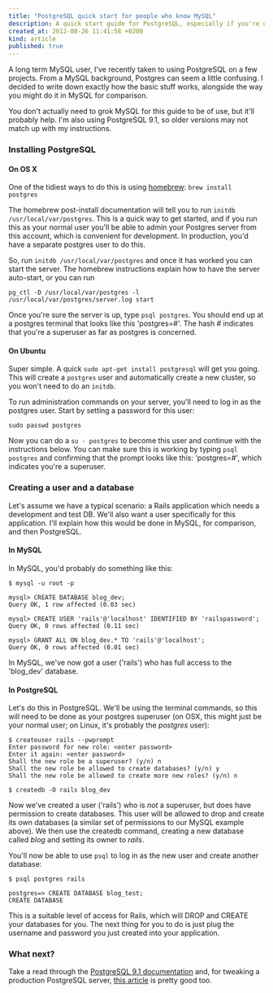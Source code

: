 ```yaml
---
title: "PostgreSQL quick start for people who know MySQL"
description: A quick start guide for PostgreSQL, especially if you're used to MySQL
created_at: 2012-08-26 11:41:58 +0200
kind: article
published: true
---
```


A long term MySQL user, I've recently taken to using PostgreSQL on a few projects. From a MySQL background, Postgres can seem a little confusing. I decided to write down exactly how the basic stuff works, alongside the way you might do it in MySQL for comparison.

You don't actually need to grok MySQL for this guide to be of use, but it'll probably help. I'm also using PostgreSQL 9.1, so older versions may not match up with my instructions.

<!-- more -->

### Installing PostgreSQL

#### On OS X

One of the tidiest ways to do this is using [homebrew](http://mxcl.github.com/homebrew/): `brew install postgres`

The homebrew post-install documentation will tell you to run `initdb /usr/local/var/postgres`. This is a quick way to get started, and if you run this as your normal user you'll be able to admin your Postgres server from this account, which is convenient for development. In production, you'd have a separate postgres user to do this.

So, run `initdb /usr/local/var/postgres` and once it has worked you can start the server. The homebrew instructions explain how to have the server auto-start, or you can run 

    pg_ctl -D /usr/local/var/postgres -l /usr/local/var/postgres/server.log start

Once you're sure the server is up, type `psql postgres`. You should end up at a postgres terminal that looks like this 'postgres=#'. The hash # indicates that you're a superuser as far as postgres is concerned.

#### On Ubuntu

Super simple. A quick `sudo apt-get install postgresql` will get you going. This will create a `postgres` user and automatically create a new cluster, so you won't need to do an `initdb`.

To run administration commands on your server, you'll need to log in as the postgres user. Start by setting a password for this user:

    sudo passwd postgres

Now you can do a `su - postgres` to become this user and continue with the instructions below. You can make sure this is working by typing `psql postgres` and confirming that the prompt looks like this: 'postgres=#', which indicates you're a superuser.

### Creating a user and a database

Let's assume we have a typical scenario: a Rails application which needs a development and test DB. We'll also want a user specifically for this application. I'll explain how this would be done in MySQL, for comparison, and then PostgreSQL.

#### In MySQL

In MySQL, you'd probably do something like this:

    $ mysql -u root -p
    
    mysql> CREATE DATABASE blog_dev;
    Query OK, 1 row affected (0.03 sec)

    mysql> CREATE USER 'rails'@'localhost' IDENTIFIED BY 'railspassword';
    Query OK, 0 rows affected (0.11 sec)

    mysql> GRANT ALL ON blog_dev.* TO 'rails'@'localhost';
    Query OK, 0 rows affected (0.01 sec)

In MySQL, we've now got a user ('rails') who has full access to the 'blog_dev' database.

#### In PostgreSQL

Let's do this in PostgreSQL. We'll be using the terminal commands, so this will need to be done as your postgres superuser (on OSX, this might just be your normal user; on Linux, it's probably the *postgres* user):

    $ createuser rails --pwprompt
    Enter password for new role: <enter password>
    Enter it again: <enter password>
    Shall the new role be a superuser? (y/n) n
    Shall the new role be allowed to create databases? (y/n) y
    Shall the new role be allowed to create more new roles? (y/n) n

    $ createdb -O rails blog_dev

Now we've created a user ('rails') who is *not* a superuser, but does have permission to create databases. This user will be allowed to drop and create its own databases (a similar set of permissions to our MySQL example above). We then use the createdb command, creating a new database called *blog* and setting its owner to *rails*.

You'll now be able to use `psql` to log in as the new user and create another database:

    $ psql postgres rails

    postgres=> CREATE DATABASE blog_test;
    CREATE DATABASE

This is a suitable level of access for Rails, which will DROP and CREATE your databases for you. The next thing for you to do is just plug the username and password you just created into your application.

### What next?

Take a read through the [PostgreSQL 9.1 documentation](http://www.postgresql.org/docs/9.1/interactive/index.html) and, for tweaking a production PostgreSQL server, [this article](http://reinout.vanrees.org/weblog/2012/06/04/djangocon-postgres.html) is pretty good too.


